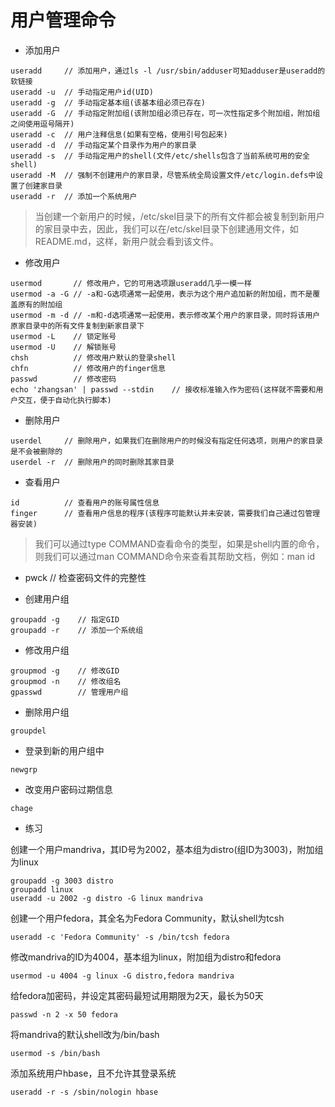 # 用户管理命令
* 添加用户
<pre><code>useradd     // 添加用户，通过ls -l /usr/sbin/adduser可知adduser是useradd的软链接
useradd -u  // 手动指定用户id(UID)
useradd -g  // 手动指定基本组(该基本组必须已存在)
useradd -G  // 手动指定附加组(该附加组必须已存在，可一次性指定多个附加组，附加组之间使用逗号隔开)
useradd -c  // 用户注释信息(如果有空格，使用引号包起来)
useradd -d  // 手动指定某个目录作为用户的家目录
useradd -s  // 手动指定用户的shell(文件/etc/shells包含了当前系统可用的安全shell)
useradd -M  // 强制不创建用户的家目录，尽管系统全局设置文件/etc/login.defs中设置了创建家目录
useradd -r  // 添加一个系统用户
</code></pre>

> 当创建一个新用户的时候，/etc/skel目录下的所有文件都会被复制到新用户的家目录中去，因此，我们可以在/etc/skel目录下创建通用文件，如README.md，这样，新用户就会看到该文件。

* 修改用户
<pre><code>usermod       // 修改用户，它的可用选项跟useradd几乎一模一样
usermod -a -G // -a和-G选项通常一起使用，表示为这个用户追加新的附加组，而不是覆盖原有的附加组
usermod -m -d // -m和-d选项通常一起使用，表示修改某个用户的家目录，同时将该用户原家目录中的所有文件复制到新家目录下
usermod -L    // 锁定账号
usermod -U    // 解锁账号
chsh          // 修改用户默认的登录shell
chfn          // 修改用户的finger信息
passwd        // 修改密码
echo 'zhangsan' | passwd --stdin    // 接收标准输入作为密码(这样就不需要和用户交互，便于自动化执行脚本)
</code></pre>

* 删除用户
<pre><code>userdel     // 删除用户，如果我们在删除用户的时候没有指定任何选项，则用户的家目录是不会被删除的
userdel -r  // 删除用户的同时删除其家目录
</code></pre>

* 查看用户
<pre><code>id          // 查看用户的账号属性信息
finger      // 查看用户信息的程序(该程序可能默认并未安装，需要我们自己通过包管理器安装)
</code></pre>

> 我们可以通过type COMMAND查看命令的类型，如果是shell内置的命令，则我们可以通过man COMMAND命令来查看其帮助文档，例如：man id

* pwck  // 检查密码文件的完整性
 
* 创建用户组
<pre><code>groupadd -g    // 指定GID
groupadd -r    // 添加一个系统组
</code></pre>

* 修改用户组
<pre><code>groupmod -g    // 修改GID
groupmod -n    // 修改组名
gpasswd        // 管理用户组
</code></pre>

* 删除用户组
<pre><code>groupdel
</code></pre>

* 登录到新的用户组中
<pre><code>newgrp
</code></pre>

* 改变用户密码过期信息
<pre><code>chage
</code></pre>

* 练习

创建一个用户mandriva，其ID号为2002，基本组为distro(组ID为3003)，附加组为linux
<pre><code>groupadd -g 3003 distro
groupadd linux
useradd -u 2002 -g distro -G linux mandriva
</code></pre>
创建一个用户fedora，其全名为Fedora Community，默认shell为tcsh
<pre><code>useradd -c 'Fedora Community' -s /bin/tcsh fedora
</code></pre>
修改mandriva的ID为4004，基本组为linux，附加组为distro和fedora
<pre><code>usermod -u 4004 -g linux -G distro,fedora mandriva
</code></pre>
给fedora加密码，并设定其密码最短试用期限为2天，最长为50天
<pre><code>passwd -n 2 -x 50 fedora
</code></pre>
将mandriva的默认shell改为/bin/bash
<pre><code>usermod -s /bin/bash
</code></pre>
添加系统用户hbase，且不允许其登录系统
<pre><code>useradd -r -s /sbin/nologin hbase
</code></pre>
